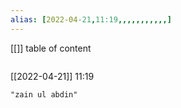 ```yaml
---
alias: [2022-04-21,11:19,,,,,,,,,,,]
---
```

[[]]
table of content
```toc
```

[[2022-04-21]] 11:19

```query
"zain ul abdin"
```